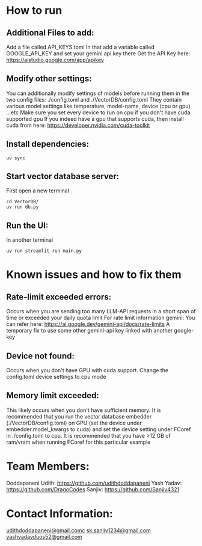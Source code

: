 # How to run

## Additional Files to add:
Add a file called API_KEYS.toml
In that add a variable called GOOGLE_API_KEY and set your gemini api key there
Get the API Key here: https://aistudio.google.com/app/apikey

## Modify other settings:
You can additionally modify settings of models before running them in the two config files: ./config.toml and ./VectorDB/config.toml
They contain various model settings like temperature, model-name, device (cpu or gpu) ...etc
Make sure you set every device to run on cpu if you don't have cuda supported gpu
If you indeed have a gpu that supports cuda, then install cuda from here: https://developer.nvidia.com/cuda-toolkit

## Install dependencies:
```
uv sync
```
## Start vector database server:
First open a new terminal
```
cd VectorDB/
uv run db.py
```
## Run the UI:
In another terminal
```
uv run streamlit run main.py
```

# Known issues and how to fix them

## Rate-limit exceeded errors:
Occurs when you are sending too many LLM-API requests in a short span of time or exceeded your daily quota limit
For rate limit information gemini: You can refer here: https://ai.google.dev/gemini-api/docs/rate-limits
A temporary fix to use some other gemini-api key linked with another google-key

## Device not found:
Occurs when you don't have GPU with cuda support. Change the config.toml device settings to cpu mode

## Memory limit exceeded:
This likely occurs when you don't have sufficient memory. It is recommended that you run the vector database embedder (./VectorDB/config.toml) on GPU (set the device under embedder.model_kwargs to cuda) 
and set the device setting under FCoref in ./config.toml to cpu. It is recommended that you have >12 GB of ram/vram when running FCoref for this particular example

# Team Members:
Doddapaneni Udith: https://github.com/udithdoddapaneni
Yash Yadav: https://github.com/DragoCodes
Sanjiv: https://github.com/Sanjiv4321

# Contact Information:
udithdoddapaneni@gmail.comc
sk.sanjiv1234@gmail.com
yashyadavduos52@gmail.com
